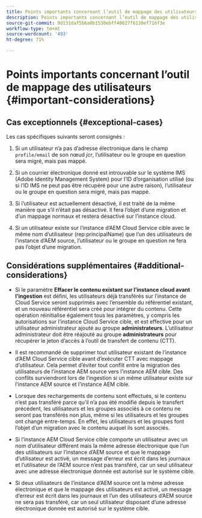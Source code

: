 ```yaml
---
title: Points importants concernant l’outil de mappage des utilisateurs
description: Points importants concernant l’outil de mappage des utilisateurs
source-git-commit: 9d131daf5b6a0b1530ebff48627f6130ef716f3e
workflow-type: tm+mt
source-wordcount: '493'
ht-degree: 71%

---
```



# Points importants concernant l’outil de mappage des utilisateurs {#important-considerations}


## Cas exceptionnels {#exceptional-cases}

Les cas spécifiques suivants seront consignés :

1. Si un utilisateur n’a pas d’adresse électronique dans le champ `profile/email` de son nœud *jcr*, l’utilisateur ou le groupe en question sera migré, mais pas mappé.

1. Si un courrier électronique donné est introuvable sur le système IMS (Adobe Identity Management System) pour l’ID d’organisation utilisé (ou si l’ID IMS ne peut pas être récupéré pour une autre raison), l’utilisateur ou le groupe en question sera migré, mais pas mappé.

1. Si l’utilisateur est actuellement désactivé, il est traité de la même manière que s’il n’était pas désactivé. Il fera l’objet d’une migration et d’un mappage normaux et restera désactivé sur l’instance cloud.

1. Si un utilisateur existe sur l’instance d’AEM Cloud Service cible avec le même nom d’utilisateur (rep:principalName) que l’un des utilisateurs de l’instance d’AEM source, l’utilisateur ou le groupe en question ne fera pas l’objet d’une migration.

## Considérations supplémentaires {#additional-considerations}

* Si le paramètre **Effacer le contenu existant sur l’instance cloud avant l’ingestion** est défini, les utilisateurs déjà transférés sur l’instance de Cloud Service seront supprimés avec l’ensemble du référentiel existant, et un nouveau référentiel sera créé pour intégrer du contenu. Cette opération réinitialise également tous les paramètres, y compris les autorisations sur l’instance Cloud Service cible, et est effective pour un utilisateur administrateur ajouté au groupe **administrateurs**. L’utilisateur administrateur doit être réajouté au groupe **administrateurs** pour récupérer le jeton d’accès à l’outil de transfert de contenu (CTT).

* Il est recommandé de supprimer tout utilisateur existant de l’instance d’AEM Cloud Service cible avant d’exécuter CTT avec mappage d’utilisateur. Cela permet d’éviter tout conflit entre la migration des utilisateurs de l’instance AEM source vers l’instance AEM cible. Des conflits surviendront lors de l’ingestion si un même utilisateur existe sur l’instance AEM source et l’instance AEM cible.

* Lorsque des rechargements de contenu sont effectués, si le contenu n’est pas transféré parce qu’il n’a pas été modifié depuis le transfert précédent, les utilisateurs et les groupes associés à ce contenu ne seront pas transférés non plus, même si les utilisateurs et les groupes ont changé entre-temps. En effet, les utilisateurs et les groupes font l’objet d’un migration avec le contenu auquel ils sont associés.

* Si l’instance AEM Cloud Service cible comporte un utilisateur avec un nom d’utilisateur différent mais la même adresse électronique que l’un des utilisateurs sur l’instance d’AEM source et que le mappage d’utilisateur est activé, un message d’erreur est écrit dans les journaux et l’utilisateur de l’AEM source n’est pas transféré, car un seul utilisateur avec une adresse électronique donnée est autorisé sur le système cible.

* Si deux utilisateurs de l’instance d’AEM source ont la même adresse électronique et que le mappage des utilisateurs est activé, un message d’erreur est écrit dans les journaux et l’un des utilisateurs d’AEM source ne sera pas transféré, car un seul utilisateur disposant d’une adresse électronique donnée est autorisé sur le système cible.